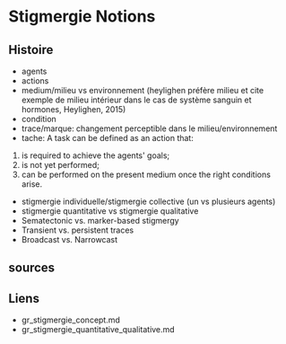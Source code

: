 # Stigmergie Notions

## Histoire

- agents
- actions
- medium/milieu vs environnement (heylighen préfère milieu et cite exemple de milieu intérieur dans le cas de système sanguin et hormones, Heylighen, 2015)
- condition
- trace/marque: changement perceptible dans le milieu/environnement
- tache: A task can be defined as an action that:
1) is required to achieve the agents' goals;
2) is not yet performed;
3) can be performed on the present medium once the right conditions arise.
- stigmergie individuelle/stigmergie collective (un vs plusieurs agents)
- stigmergie quantitative vs stigmergie qualitative
- Sematectonic vs. marker-based stigmergy
- Transient vs. persistent traces
- Broadcast vs. Narrowcast

## sources

## Liens

- gr_stigmergie_concept.md
- gr_stigmergie_quantitative_qualitative.md
